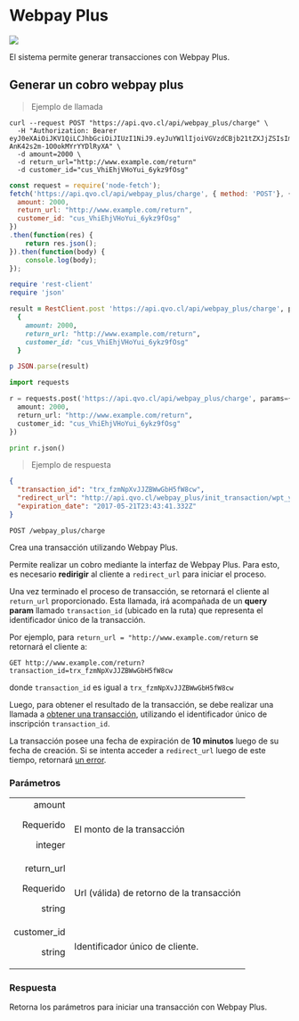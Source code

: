 # Webpay Plus

<img src="images/webpay_plus_banner.jpg" class="full-width-image" />

El sistema permite generar transacciones con Webpay Plus.




## Generar un cobro webpay plus

> Ejemplo de llamada

```shell
curl --request POST "https://api.qvo.cl/api/webpay_plus/charge" \
  -H "Authorization: Bearer eyJ0eXAiOiJKV1QiLCJhbGciOiJIUzI1NiJ9.eyJuYW1lIjoiVGVzdCBjb21tZXJjZSIsImFwaV90b2tlbiI6dHJ1ZX0.AXt3ep_r23w9rSPTv-AnK42s2m-1O0okMYrYYDlRyXA" \
  -d amount=2000 \
  -d return_url="http://www.example.com/return"
  -d customer_id="cus_VhiEhjVHoYui_6ykz9fOsg"
```

````javascript
const request = require('node-fetch');
fetch('https://api.qvo.cl/api/webpay_plus/charge', { method: 'POST'}, {
  amount: 2000,
  return_url: "http://www.example.com/return",
  customer_id: "cus_VhiEhjVHoYui_6ykz9fOsg"
})
.then(function(res) {
    return res.json();
}).then(function(body) {
    console.log(body);
});
````

````ruby
require 'rest-client'
require 'json'

result = RestClient.post 'https://api.qvo.cl/api/webpay_plus/charge', params:
  {
    amount: 2000,
    return_url: "http://www.example.com/return",
    customer_id: "cus_VhiEhjVHoYui_6ykz9fOsg"
  }

p JSON.parse(result)
````

````python
import requests

r = requests.post('https://api.qvo.cl/api/webpay_plus/charge', params={
  amount: 2000,
  return_url: "http://www.example.com/return",
  customer_id: "cus_VhiEhjVHoYui_6ykz9fOsg"
})

print r.json()
````

> Ejemplo de respuesta

```json
{
  "transaction_id": "trx_fzmNpXvJJZBWwGbH5fW8cw",
  "redirect_url": "http://api.qvo.cl/webpay_plus/init_transaction/wpt_y7CUkd3EqiLB8TV1O7fhGQ",
  "expiration_date": "2017-05-21T23:43:41.332Z"
}
```

`POST /webpay_plus/charge`

Crea una transacción utilizando Webpay Plus.

Permite realizar un cobro mediante la interfaz de Webpay Plus. Para esto, es necesario **redirigir** al cliente a `redirect_url` para iniciar el proceso. 

Una vez terminado el proceso de transacción, se retornará el cliente al `return_url` proporcionado. Esta llamada, irá acompañada de un **query param** llamado `transaction_id` (ubicado en la ruta) que representa el identificador único de la transacción. 

Por ejemplo, para `return_url = "http://www.example.com/return` se retornará el cliente a:

`GET http://www.example.com/return?transaction_id=trx_fzmNpXvJJZBWwGbH5fW8cw`

donde `transaction_id` es igual a `trx_fzmNpXvJJZBWwGbH5fW8cw` 

Luego, para obtener el resultado de la transacción, se debe realizar una llamada a <a href="#obtener-una-transacci-n">obtener una transacción</a>, utilizando el identificador único de inscripción `transaction_id`.


<aside class="warning">
La transacción posee una fecha de expiración de <b>10 minutos</b> luego de su fecha de creación. Si se intenta acceder a <code>redirect_url</code> luego de este tiempo, retornará <a href="#errores">un error</a>.
</aside>


### Parámetros
|||
|---------: | -----------|
| amount<p class="attr-desc warning">Requerido</p><p class="attr-desc">integer</p> | El monto de la transacción|
| return_url<p class="attr-desc warning">Requerido</p><p class="attr-desc">string</p> | Url (válida) de retorno de la transacción |
| customer_id<p class="attr-desc">string</p> | Identificador único de cliente. |


### Respuesta

Retorna los parámetros para iniciar una transacción con Webpay Plus.